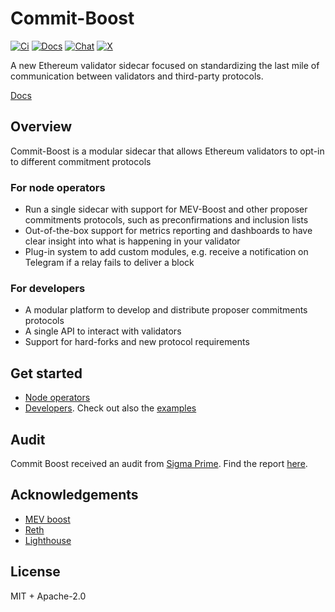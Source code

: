 # Commit-Boost

[![Ci](https://github.com/Commit-Boost/commit-boost-client/actions/workflows/ci.yml/badge.svg)](https://github.com/Commit-Boost/commit-boost-client/actions/workflows/ci.yml)
[![Docs](https://github.com/Commit-Boost/commit-boost-client/actions/workflows/docs.yml/badge.svg)](https://github.com/Commit-Boost/commit-boost-client/actions/workflows/docs.yml)
[![Chat](https://img.shields.io/endpoint?color=neon&logo=telegram&label=chat&url=https%3A%2F%2Ftg.sumanjay.workers.dev%2F%2BPcs9bykxK3BiMzk5)](https://t.me/+Pcs9bykxK3BiMzk5)
[![X](https://img.shields.io/twitter/follow/Commit_Boost)](https://x.com/Commit_Boost)

A new Ethereum validator sidecar focused on standardizing the last mile of communication between validators and third-party protocols.

[Docs](https://commit-boost.github.io/commit-boost-client/)


## Overview
Commit-Boost is a modular sidecar that allows Ethereum validators to opt-in to different commitment protocols

### For node operators
- Run a single sidecar with support for MEV-Boost and other proposer commitments protocols, such as preconfirmations and inclusion lists
- Out-of-the-box support for metrics reporting and dashboards to have clear insight into what is happening in your validator
- Plug-in system to add custom modules, e.g. receive a notification on Telegram if a relay fails to deliver a block

### For developers
- A modular platform to develop and distribute proposer commitments protocols
- A single API to interact with validators
- Support for hard-forks and new protocol requirements

## Get started
- [Node operators](https://commit-boost.github.io/commit-boost-client/category/get-started)
- [Developers](https://commit-boost.github.io/commit-boost-client/category/developing). Check out also the [examples](/examples)

## Audit
Commit Boost received an audit from [Sigma Prime](https://sigmaprime.io/). Find the report [here](/audit/Sigma_Prime_Commit_Boost_Client_Security_Assessment_Report_v2_0.pdf).

## Acknowledgements
- [MEV boost](https://github.com/flashbots/mev-boost)
- [Reth](https://github.com/paradigmxyz/reth)
- [Lighthouse](https://github.com/sigp/lighthouse)

## License
MIT + Apache-2.0
